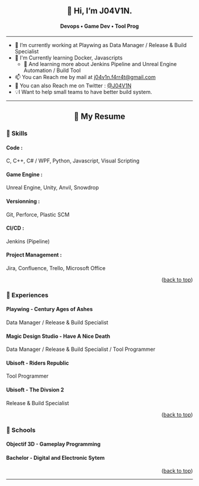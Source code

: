<h2 align="center">👋 Hi, I’m J04V1N.</h2>
<h4 align="center"> Devops • Game Dev • Tool Prog </h4>
  
  ---
  
 - 🔭 I’m currently working at Playwing as Data Manager / Release & Build Specialist
 - 🌱 I'm Currently learning Docker, Javascripts
     - 🌱 And learning more about Jenkins Pipeline and Unreal Engine Automation / Build Tool
 - 📫 You can Reach me by mail at j04v1n.f4rr4t@gmail.com
 - 💬 You can also Reach me on Twitter : [@J04V1N](https://twitter.com/J04V1N)
 - 💡I Want to help small teams to have better build system.
  
---

<h2 align="center"> 📄 My Resume </h2> 

<h3> 💪 Skills </h3>

<h4> Code : </h4>
<p> C, C++, C# / WPF, Python, Javascript, Visual Scripting </p>

<h4> Game Engine : </h4>
<p> Unreal Engine, Unity, Anvil, Snowdrop </p>

<h4> Versionning : </h4>
<p> Git, Perforce, Plastic SCM </p>

<h4> CI/CD : </h4>
<p> Jenkins (Pipeline) </p>

<h4> Project Management : </h4>
<p> Jira, Confluence, Trello, Microsoft Office </p>

<p align="right">(<a href="#readme-top">back to top</a>)</p>

<h3> 💼 Experiences </h3>

<h4>Playwing - Century Ages of Ashes </h4>
<p> Data Manager / Release & Build Specialist </p>

<h4>Magic Design Studio - Have A Nice Death </h4>
<p> Data Manager / Release & Build Specialist / Tool Programmer </p>

<h4>Ubisoft - Riders Republic</h4>
<p> Tool Programmer </p>

<h4>Ubisoft - The Divsion 2</h4>
<p> Release & Build Specialist </p>

<p align="right">(<a href="#readme-top">back to top</a>)</p>

<h3> 🏫 Schools </h3>

<h4>Objectif 3D - Gameplay Programming </h4>
<h4>Bachelor - Digital and Electronic Sytem </h4>

<p align="right">(<a href="#readme-top">back to top</a>)</p>

---
<!---
J04V1N/J04V1N is a ✨ special ✨ repository because its `README.md` (this file) appears on your GitHub profile.
You can click the Preview link to take a look at your changes.
--->
